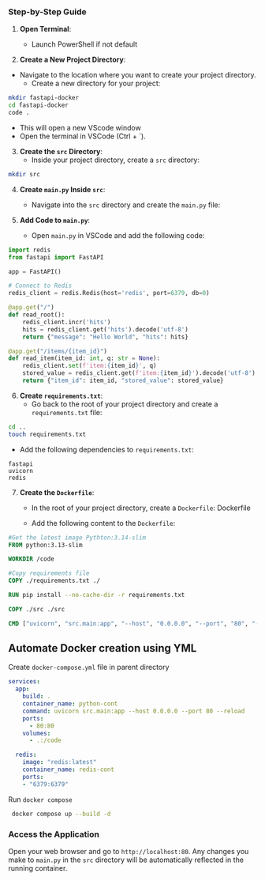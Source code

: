 ### Step-by-Step Guide

1. **Open Terminal**:
   - Launch PowerShell if not default

2. **Create a New Project Directory**:
 - Navigate to the location where you want to create your project directory.
   - Create a new directory for your project:
```sh
mkdir fastapi-docker
cd fastapi-docker
code .
```
- This will open a new VScode window
- Open the terminal in VSCode (Ctrl + `).

3. **Create the `src` Directory**:
   - Inside your project directory, create a `src` directory:
```sh
mkdir src
```

4. **Create `main.py` Inside `src`**:
   - Navigate into the `src` directory and create the `main.py` file:

5. **Add Code to `main.py`**:
   - Open `main.py` in VSCode and add the following code:
```python
import redis
from fastapi import FastAPI

app = FastAPI()

# Connect to Redis
redis_client = redis.Redis(host='redis', port=6379, db=0)

@app.get("/")
def read_root():
    redis_client.incr('hits')
    hits = redis_client.get('hits').decode('utf-8')
    return {"message": "Hello World", "hits": hits}

@app.get("/items/{item_id}")
def read_item(item_id: int, q: str = None):
    redis_client.set(f'item:{item_id}', q)
    stored_value = redis_client.get(f'item:{item_id}').decode('utf-8')
    return {"item_id": item_id, "stored_value": stored_value}
```

6. **Create `requirements.txt`**:
   - Go back to the root of your project directory and create a `requirements.txt` file:
```sh
cd ..
touch requirements.txt
```
   - Add the following dependencies to `requirements.txt`:
```
fastapi
uvicorn
redis
```

7. **Create the `Dockerfile`**:
   - In the root of your project directory, create a `Dockerfile`:
Dockerfile

   - Add the following content to the `Dockerfile`:
```Dockerfile
#Get the latest image Pythton:3.14-slim
FROM python:3.13-slim

WORKDIR /code

#Copy requirements file
COPY ./requirements.txt ./

RUN pip install --no-cache-dir -r requirements.txt

COPY ./src ./src

CMD ["uvicorn", "src.main:app", "--host", "0.0.0.0", "--port", "80", "--reload"]
```


## Automate Docker creation using YML

Create `docker-compose.yml` file in parent directory 

```yml
services:
  app:
    build: .
    container_name: python-cont
    command: uvicorn src.main:app --host 0.0.0.0 --port 80 --reload
    ports:
      - 80:80
    volumes:
      - .:/code

  redis:
    image: "redis:latest"
    container_name: redis-cont
    ports:
    - "6379:6379"
```

Run `docker compose`

```sh
 docker compose up --build -d
 ```


### Access the Application

Open your web browser and go to `http://localhost:80`. Any changes you make to `main.py` in the `src` directory will be automatically reflected in the running container.